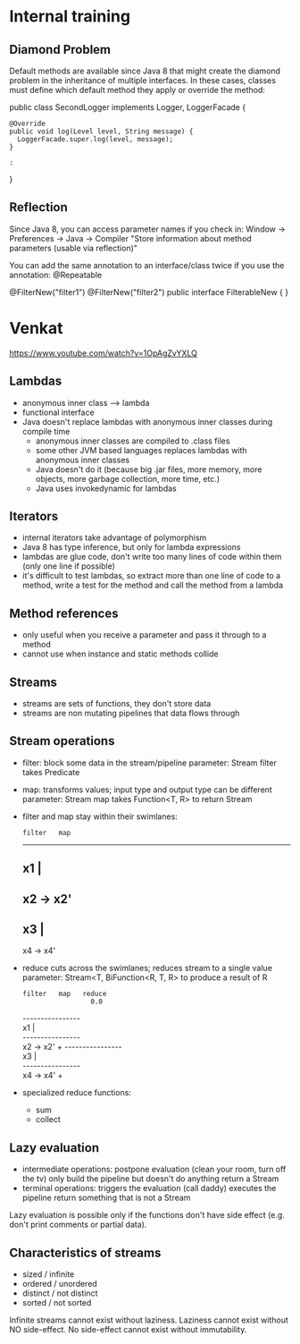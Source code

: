 Internal training
=================

Diamond Problem
---------------

Default methods are available since Java 8 that might create the diamond problem in the inheritance of multiple
interfaces. In these cases, classes must define which default method they apply or override the method:

  public class SecondLogger implements Logger, LoggerFacade {

    @Override
    public void log(Level level, String message) {
      LoggerFacade.super.log(level, message);
    }

    :
  }

Reflection
----------

Since Java 8, you can access parameter names if you check in:
  Window -> Preferences -> Java -> Compiler
    "Store information about method parameters (usable via reflection)"

You can add the same annotation to an interface/class twice if you use the annotation:
  @Repeatable

  @FilterNew("filter1")
  @FilterNew("filter2")
  public interface FilterableNew { }


Venkat
======

https://www.youtube.com/watch?v=1OpAgZvYXLQ

Lambdas
-------

- anonymous inner class --> lambda
- functional interface
- Java doesn't replace lambdas with anonymous inner classes during compile time
  - anonymous inner classes are compiled to .class files
  - some other JVM based languages replaces lambdas with anonymous inner classes
  - Java doesn't do it (because big .jar files, more memory, more objects, more garbage collection, more time, etc.)
  - Java uses invokedynamic for lambdas

Iterators
---------

- internal iterators take advantage of polymorphism
- Java 8 has type inference, but only for lambda expressions
- lambdas are glue code, don't write too many lines of code within them (only one line if possible)
- it's difficult to test lambdas, so extract more than one line of code to a method, write a test for the method and
  call the method from a lambda

Method references
-----------------

- only useful when you receive a parameter and pass it through to a method
- cannot use when instance and static methods collide

Streams
-------

- streams are sets of functions, they don't store data
- streams are non mutating pipelines that data flows through

Stream operations
-----------------

- filter: block some data in the stream/pipeline
  parameter: Stream<T> filter takes Predicate<T>
- map: transforms values; input type and output type can be different
  parameter: Stream<T> map takes Function<T, R> to return Stream<R>
- filter and map stay within their swimlanes:

      filter   map
  ----------------
  x1    |
  ----------------
  x2   ->      x2'
  ----------------
  x3    |
  ----------------
  x4   ->      x4'

- reduce cuts across the swimlanes; reduces stream to a single value
  parameter: Stream<T, BiFunction<R, T, R> to produce a result of R

      filter   map   reduce
                       0.0
  ----------------      \
  x1    |                \
  ----------------        \
  x2   ->      x2'         +
  ----------------          \
  x3    |                    \
  ----------------            \
  x4   ->      x4'             +

- specialized reduce functions:
  - sum
  - collect

Lazy evaluation
---------------

- intermediate operations: postpone evaluation (clean your room, turn off the tv)
  only build the pipeline but doesn't do anything
  return a Stream
- terminal operations: triggers the evaluation (call daddy)
  executes the pipeline
  return something that is not a Stream

Lazy evaluation is possible only if the functions don't have side effect (e.g. don't print comments or partial data).

Characteristics of streams
--------------------------

- sized / infinite
- ordered / unordered
- distinct / not distinct
- sorted / not sorted

Infinite streams cannot exist without laziness. Laziness cannot exist without NO side-effect. No side-effect cannot
exist without immutability.
